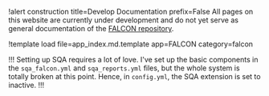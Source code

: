 !alert construction title=Develop Documentation prefix=False
All pages on this website are currently under development and do not yet serve as general documentation of the [FALCON repository](https://github.com/idaholab/falcon).

!template load file=app_index.md.template app=FALCON category=falcon

!!!
Setting up SQA requires a lot of love. I've set up the basic components in the `sqa_falcon.yml` and
`sqa_reports.yml` files, but the whole system is totally broken at this point. Hence, in
`config.yml`, the SQA extension is set to inactive.
!!!
